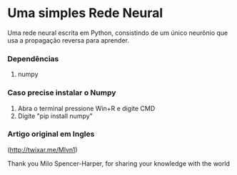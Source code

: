 # Uma simples Rede Neural
Uma rede neural escrita em Python, consistindo de um único neurônio que usa a propagação reversa para aprender.

### Dependências
1. numpy

### Caso precise instalar o Numpy

1. Abra o terminal pressione Win+R e digite CMD
2. Digite "pip install numpy"

### Artigo original em Ingles

(http://twixar.me/Mlvn1)

Thank you Milo Spencer-Harper, for sharing your knowledge with the world
